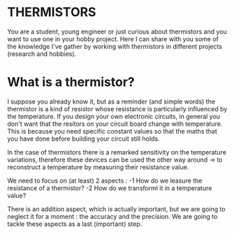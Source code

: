 # THERMISTORS
You are a student, young engineer or just curious about thermistors and you want to use one in your hobby project.
Here I can share with you some of the knowledge I've gather by working with thermistors in different projects (research and hobbies).

# What is a thermistor?
I suppose you already know it, but as a reminder (and simple words) the thermistor is a kind of resistor whose resistance is particularly influenced by the temperature.
If you design your own electronic circuits, in general you don't want that the resitors on your circuit board change with temperature. 
This is because you need specific constant values so that the maths that you have done before building your circuit still holds.

In the case of thermistors there is a remarked sensitivity on the temperature variations, therefore these devices can be used the other way around → to reconstruct a temperature by measuring their resistance value.

We need to focus on (at least) 2 aspects : 
-1 How do we leasure the resistance of a thermistor?
-2 How do we transforml it in a temperature value?

There is an addition aspect, which is actually important, but we are going to neglect it for a moment : the accuracy and the precision.
We are going to tackle these aspects as a last (important) step.
